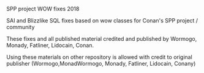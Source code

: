SPP project WOW fixes 2018

SAI and Blizzlike SQL fixes based on wow classes for Conan's SPP project / community

These fixes and all published material credited and published by Wormogo, Monady, Fatliner, Lidocain, Conan. 

Using these materials on other repository is allowed with credit to original publisher (Wormogo,MonadWormogo, Monady, Fatliner, Lidocain, Conany)

